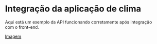 # Integração da aplicação de clima

Aqui está um exemplo da API funcionando corretamente após integração com o front-end.

[Imagem](https://imgur.com/lINtmuR)